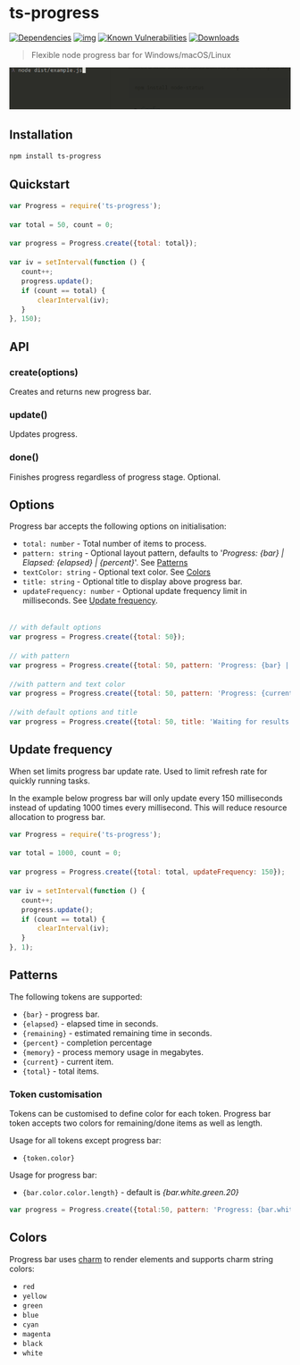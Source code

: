 # ts-progress

[![Dependencies](https://david-dm.org/agracio/ts-progress.svg)](https://david-dm.org/agracio/ts-progress#info=dependencies)
[![img](https://david-dm.org/agracio/ts-progress/dev-status.svg)](https://david-dm.org/agracio/ts-progress/#info=devDependencies)
[![Known Vulnerabilities](https://snyk.io/test/github/agracio/ts-progress/badge.svg)](https://snyk.io/test/github/agracio/ts-progress)
[![Downloads](https://img.shields.io/npm/dm/ts-progress.svg)](https://img.shields.io/npm/dm/ts-progress.svg)

> Flexible node progress bar for Windows/macOS/Linux

![image](https://github.com/agracio/ts-progress/raw/master/screenshot.gif)
 
## Installation
```bash
npm install ts-progress
```
 
## Quickstart
 
 ```javascript
var Progress = require('ts-progress');

var total = 50, count = 0;

var progress = Progress.create({total: total});

var iv = setInterval(function () {
    count++;
    progress.update();
    if (count == total) {
        clearInterval(iv);
    }
}, 150);
 ```
## API

### create(options)

Creates and returns new progress bar.

### update() 

Updates progress. 

### done()

Finishes progress regardless of progress stage. Optional.
 
## Options
Progress bar accepts the following options on initialisation: 
* `total: number` - Total number of items to process.
* `pattern: string` - Optional layout pattern, defaults to '*Progress: {bar} | Elapsed: {elapsed} | {percent}*'. See [Patterns](#patterns)
* `textColor: string` - Optional text color. See [Colors](#colors)
* `title: string` - Optional title to display above progress bar.
* `updateFrequency: number` - Optional update frequency limit in milliseconds. See [Update frequency](#update-frequency).

```javascript

// with default options
var progress = Progress.create({total: 50});

// with pattern
var progress = Progress.create({total: 50, pattern: 'Progress: {bar} | Remaining: {remaining} | {percent} '});

//with pattern and text color
var progress = Progress.create({total: 50, pattern: 'Progress: {current}/{total} | Remaining: {remaining} | Elapsed: {elapsed} ', textColor: 'blue'});

//with default options and title
var progress = Progress.create({total: 50, title: 'Waiting for results'});

```

## Update frequency
When set limits progress bar update rate. Used to limit refresh rate for quickly running tasks.

In the example below progress bar will only update every 150 milliseconds instead of updating 1000 times every millisecond. This will reduce resource allocation to progress bar. 

 ```javascript
var Progress = require('ts-progress');

var total = 1000, count = 0;

var progress = Progress.create({total: total, updateFrequency: 150});

var iv = setInterval(function () {
    count++;
    progress.update();
    if (count == total) {
        clearInterval(iv);
    }
}, 1);
 ```
 
## Patterns
The following tokens are supported: 

* `{bar}` - progress bar.
* `{elapsed}` - elapsed time in seconds.
* `{remaining}` - estimated remaining time in seconds.
* `{percent}` - completion percentage
* `{memory}` - process memory usage in megabytes.
* `{current}` - current item.
* `{total}` - total items.

### Token customisation
Tokens can be customised to define color for each token. 
Progress bar  token accepts two colors for remaining/done items as well as length.

Usage for all tokens except progress bar:
* `{token.color}`

Usage for progress bar:
* `{bar.color.color.length}` - default is *{bar.white.green.20}*

```javascript
var progress = Progress.create({total:50, pattern: 'Progress: {bar.white.red.10} | Remaining: {remaining.red} | {percent.blue}'});
```

## Colors
Progress bar uses [charm](https://www.npmjs.com/package/charm) to render elements and supports charm string colors:
* `red`
* `yellow`
* `green`
* `blue`
* `cyan`
* `magenta`
* `black`
* `white`




